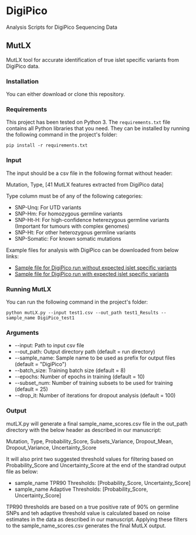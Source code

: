 # DigiPico
Analysis Scripts for DigiPico Sequencing Data

## MutLX
MutLX tool for accurate identification of true islet specific variants from DigiPico data. 

### Installation

You can either download or clone this repository.

### Requirements

This project has been tested on Python 3. The `requirements.txt` file contains all Python libraries that you need. They can be installed by running the following command in the project's folder:

```
pip install -r requirements.txt
```

### Input

The input should be a csv file in the following format without header:

Mutation, Type, [41 MutLX features extracted from DigiPico data]

Type column must be of any of the following categories:
* SNP-Unq: For UTD variants
* SNP-Hm: For homozygous germline variants
* SNP-Ht-H: For high-confidence heterezygous germline variants (Important for tumours with complex genomes)
* SNP-Ht: For other heterozygous germline variants
* SNP-Somatic: For known somatic mutations

Example files for analysis with DigiPico can be downloaded from below links:
* [Sample file for DigiPico run without expected islet specific variants](https://drive.google.com/open?id=11m_fSPoW2oqmk8H8Ffqpu2FdN9dfuyet)
* [Sample file for DigiPico run with expected islet specific variants](https://drive.google.com/open?id=1j2LFKdEDBOrWKA2yG525jWQlfDOlTnvb)

### Running MutLX

You can run the following command in the project's folder:
```
python mutLX.py --input test1.csv --out_path test1_Results --sample_name DigiPico_test1
```

### Arguments

* --input: Path to input csv file
* --out_path: Output directory path (default = run directory)
* --sample_name: Sample name to be used as prefix for output files (default = "DigiPico")
* --batch_size: Training batch size (default = 8) 
* --epochs: Number of epochs in training (default = 10)
* --subset_num: Number of training subsets to be used for training (default = 25)
* --drop_it: Number of iterations for dropout analysis (default = 100)

### Output

mutLX.py will generate a final sample_name_scores.csv file in the out_path directory with the below header as described in our manuscript:

Mutation, Type, Probability_Score, Subsets_Variance, Dropout_Mean, Dropout_Variance, Uncertainty_Score

It will also print two suggested threshold values for filtering based on Probability_Score and Uncertainty_Score at the end of the standrad output file as below:
* sample_name TPR90 Thresholds: [Probability_Score, Uncertainty_Score]
* sample_name Adaptive Thresholds: [Probability_Score, Uncertainty_Score]

TPR90 thresholds are based on a true positive rate of 90% on germline SNPs and teh adaptive threshold value is calculated based on noise estimates in the data as described in our manuscript. Applying these filters to the sample_name_scores.csv generates the final MutLX output. 

